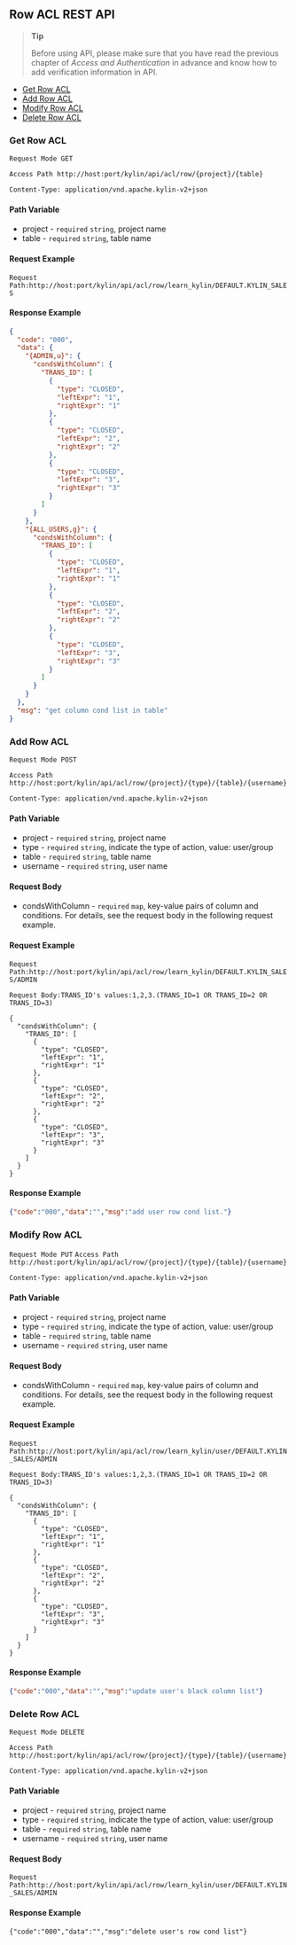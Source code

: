 ## Row ACL REST API

> **Tip**
>
> Before using API, please make sure that you have read the previous chapter of *Access and Authentication* in advance and know how to add verification information in API. 


* [Get Row ACL](#get-row-acl)
* [Add Row ACL](#add-row-acl)
* [Modify Row ACL](#modify-row-acl)
* [Delete Row ACL](#delete-row-acl)

### Get Row ACL
`Request Mode GET`

`Access Path http://host:port/kylin/api/acl/row/{project}/{table}`

`Content-Type: application/vnd.apache.kylin-v2+json`

#### Path Variable
* project - `required` `string`, project name
* table - `required` `string`, table name

#### Request Example
`Request Path:http://host:port/kylin/api/acl/row/learn_kylin/DEFAULT.KYLIN_SALES`

#### Response Example
```json
{
  "code": "000",
  "data": {
    "{ADMIN,u}": {
      "condsWithColumn": {
        "TRANS_ID": [
          {
            "type": "CLOSED",
            "leftExpr": "1",
            "rightExpr": "1"
          },
          {
            "type": "CLOSED",
            "leftExpr": "2",
            "rightExpr": "2"
          },
          {
            "type": "CLOSED",
            "leftExpr": "3",
            "rightExpr": "3"
          }
        ]
      }
    },
    "{ALL_USERS,g}": {
      "condsWithColumn": {
        "TRANS_ID": [
          {
            "type": "CLOSED",
            "leftExpr": "1",
            "rightExpr": "1"
          },
          {
            "type": "CLOSED",
            "leftExpr": "2",
            "rightExpr": "2"
          },
          {
            "type": "CLOSED",
            "leftExpr": "3",
            "rightExpr": "3"
          }
        ]
      }
    }
  },
  "msg": "get column cond list in table"
}
```

### Add Row ACL
`Request Mode POST`

`Access Path http://host:port/kylin/api/acl/row/{project}/{type}/{table}/{username}`

`Content-Type: application/vnd.apache.kylin-v2+json`

#### Path Variable
* project - `required` `string`, project name
* type - `required` `string`, indicate the type of action, value: user/group
* table - `required` `string`, table name
* username - `required` `string`, user name

#### Request Body
* condsWithColumn - `required` `map`, key-value pairs of column and conditions. For details, see the request body in the following request example.

#### Request Example
`Request Path:http://host:port/kylin/api/acl/row/learn_kylin/DEFAULT.KYLIN_SALES/ADMIN`

```
Request Body:TRANS_ID's values:1,2,3.(TRANS_ID=1 OR TRANS_ID=2 OR TRANS_ID=3)

{
  "condsWithColumn": {
    "TRANS_ID": [
      {
        "type": "CLOSED",
        "leftExpr": "1",
        "rightExpr": "1"
      },
      {
        "type": "CLOSED",
        "leftExpr": "2",
        "rightExpr": "2"
      },
      {
        "type": "CLOSED",
        "leftExpr": "3",
        "rightExpr": "3"
      }
    ]
  }
}
```

#### Response Example
```json
{"code":"000","data":"","msg":"add user row cond list."}
```

### Modify Row ACL
`Request Mode PUT`
`Access Path http://host:port/kylin/api/acl/row/{project}/{type}/{table}/{username}`

`Content-Type: application/vnd.apache.kylin-v2+json`

#### Path Variable
* project - `required` `string`, project name
* type - `required` `string`, indicate the type of action, value: user/group
* table - `required` `string`, table name
* username - `required` `string`, user name

#### Request Body
* condsWithColumn - `required` `map`, key-value pairs of column and conditions. For details, see the request body in the following request example.

#### Request Example
`Request Path:http://host:port/kylin/api/acl/row/learn_kylin/user/DEFAULT.KYLIN_SALES/ADMIN`

```
Request Body:TRANS_ID's values:1,2,3.(TRANS_ID=1 OR TRANS_ID=2 OR TRANS_ID=3)

{
  "condsWithColumn": {
    "TRANS_ID": [
      {
        "type": "CLOSED",
        "leftExpr": "1",
        "rightExpr": "1"
      },
      {
        "type": "CLOSED",
        "leftExpr": "2",
        "rightExpr": "2"
      },
      {
        "type": "CLOSED",
        "leftExpr": "3",
        "rightExpr": "3"
      }
    ]
  }
}
```

#### Response Example
```json
{"code":"000","data":"","msg":"update user's black column list"}
```

### Delete Row ACL
`Request Mode DELETE`

`Access Path http://host:port/kylin/api/acl/row/{project}/{type}/{table}/{username}`

`Content-Type: application/vnd.apache.kylin-v2+json`

#### Path Variable
* project - `required` `string`, project name
* type - `required` `string`, indicate the type of action, value: user/group
* table - `required` `string`, table name
* username - `required` `string`, user name

#### Request Body

`Request Path:http://host:port/kylin/api/acl/row/learn_kylin/user/DEFAULT.KYLIN_SALES/ADMIN`

#### Response Example
```
{"code":"000","data":"","msg":"delete user's row cond list"}
```